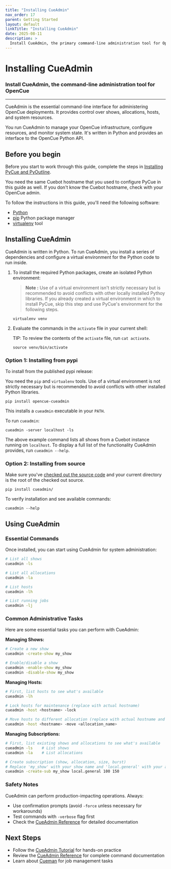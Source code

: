 ```yaml
---
title: "Installing CueAdmin"
nav_order: 17
parent: Getting Started
layout: default
linkTitle: "Installing CueAdmin"
date: 2025-08-11
description: >
  Install CueAdmin, the primary command-line administration tool for OpenCue
---
```


# Installing CueAdmin

### Install CueAdmin, the command-line administration tool for OpenCue

---

CueAdmin is the essential command-line interface for administering OpenCue deployments. It provides control over shows, allocations, hosts, and system resources.

You run CueAdmin to manage your OpenCue infrastructure, configure resources, and monitor system state. It's written in Python and provides an interface to the OpenCue Python API.

## Before you begin

Before you start to work through this guide, complete the steps in
[Installing PyCue and PyOutline](/docs/getting-started/installing-pycue-and-pyoutline).

You need the same Cuebot hostname that you used to configure PyCue in this guide
as well. If you don't know the Cuebot hostname, check with your OpenCue admin.

To follow the instructions in this guide, you'll need the following software:

*   [Python](https://www.python.org/)
*   [pip](https://pypi.org/project/pip/) Python package manager
*   [virtualenv](https://pypi.org/project/virtualenv/) tool

## Installing CueAdmin

CueAdmin is written in Python. To run CueAdmin, you install a series of
dependencies and configure a virtual environment for the Python code to run
inside.

1.  To install the required Python packages, create an isolated Python
    environment:

    > **Note :** Use of a virtual environment isn't
    strictly necessary but is recommended to avoid conflicts with other locally
    installed Pythoy libraries. If you already created a virtual environment
    in which to install PyCue, skip this step and use PyCue's environment for
    the following steps.

    ```shell
    virtualenv venv
    ```

2.  Evaluate the commands in the `activate` file in your current shell:

    TIP: To review the contents of the `activate` file, run `cat activate`.

    ```shell
    source venv/bin/activate
    ```

### Option 1: Installing from pypi

To install from the published pypi release:

You need the `pip` and `virtualenv` tools. Use of a virtual environment is not
strictly necessary but is recommended to avoid conflicts with other installed
Python libraries.

```shell
pip install opencue-cueadmin
```

This installs a `cueadmin` executable in your `PATH`. 

To run `cueadmin`:

```shell
cueadmin -server localhost -ls
```

The above example command lists all shows from a Cuebot instance running on
`localhost`. To display a full list of the functionality CueAdmin provides, run
`cueadmin --help`.

### Option 2: Installing from source

Make sure you've
[checked out the source code](/docs/getting-started/checking-out-the-source-code)
and your current directory is the root of the checked out source.

```shell
pip install cueadmin/
```

To verify installation and see available commands:

```shell
cueadmin --help
```

## Using CueAdmin

### Essential Commands

Once installed, you can start using CueAdmin for system administration:

```bash
# List all shows
cueadmin -ls

# List all allocations
cueadmin -la

# List hosts
cueadmin -lh

# List running jobs
cueadmin -lj
```

### Common Administrative Tasks

Here are some essential tasks you can perform with CueAdmin:

**Managing Shows:**
```bash
# Create a new show
cueadmin -create-show my_show

# Enable/disable a show
cueadmin -enable-show my_show
cueadmin -disable-show my_show
```

**Managing Hosts:**
```bash
# First, list hosts to see what's available
cueadmin -lh

# Lock hosts for maintenance (replace with actual hostname)
cueadmin -host <hostname> -lock

# Move hosts to different allocation (replace with actual hostname and allocation)
cueadmin -host <hostname> -move <allocation_name>
```

**Managing Subscriptions:**
```bash
# First, list existing shows and allocations to see what's available
cueadmin -ls    # List shows
cueadmin -la    # List allocations

# Create subscription (show, allocation, size, burst)
# Replace 'my_show' with your show name and 'local.general' with your allocation
cueadmin -create-sub my_show local.general 100 150
```

### Safety Notes

CueAdmin can perform production-impacting operations. Always:
- Use confirmation prompts (avoid `-force` unless necessary for workarounds)
- Test commands with `-verbose` flag first
- Check the [CueAdmin Reference](/docs/reference/tools/cueadmin/) for detailed documentation

## Next Steps

- Follow the [CueAdmin Tutorial](/docs/tutorials/cueadmin-tutorial/) for hands-on practice
- Review the [CueAdmin Reference](/docs/reference/tools/cueadmin/) for complete command documentation
- Learn about [Cueman](/docs/reference/tools/cueman/) for job management tasks
